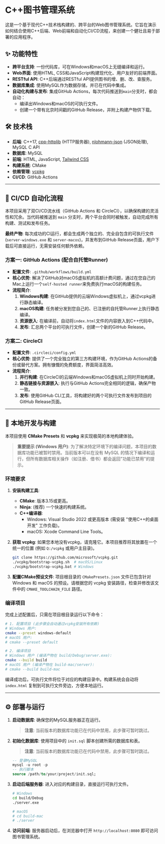 # C++图书管理系统

这是一个基于现代C++技术栈构建的、跨平台的Web图书管理系统。它旨在演示如何结合使用C++后端、Web前端和自动化CI/CD流程，来创建一个健壮且易于部署的应用程序。

## ✨ 功能特性

- **跨平台支持**: 一份代码库，可在Windows和macOS上无缝编译和运行。
- **Web界面**: 使用HTML, CSS和JavaScript构建现代化、用户友好的前端界面。
- **RESTful API**: C++后端通过RESTful API提供图书的增、删、改、查服务。
- **数据库集成**: 使用MySQL作为数据存储，并已在代码中集成。
- **自动化构建与发布**: 集成GitHub Actions，每次代码推送到`main`分支时，都会自动：
  - 编译出Windows和macOS的可执行文件。
  - 创建一个带有北京时间戳的GitHub Release，并附上构建产物供下载。

## 🛠️ 技术栈

- **后端**: C++17, [cpp-httplib](https://github.com/yhirose/cpp-httplib) (HTTP服务器), [nlohmann-json](https://github.com/nlohmann/json) (JSON处理), MySQL C API
- **数据库**: MySQL
- **前端**: HTML, JavaScript, [Tailwind CSS](https://tailwindcss.com/)
- **构建系统**: CMake
- **依赖管理**: [vcpkg](https://github.com/microsoft/vcpkg)
- **CI/CD**: GitHub Actions

---

## 🚀 CI/CD 自动化流程

本项目采用了双CI/CD流水线（GitHub Actions 和 CircleCI），以确保构建的灵活性和冗余。当代码被推送到 `main` 分支时，两个平台会同时被触发，自动完成所有构建、测试和发布任务。

**最终产物**: 每次成功的CI运行，都会生成两个独立的、完全自包含的可执行文件 (`server-windows.exe` 和 `server-macos`)，并发布到GitHub Release页面，用户下载后可直接运行，无需安装任何额外依赖。

### 方案一: GitHub Actions (配合自托管Runner)

- **配置文件**: `.github/workflows/build.yml`
- **核心优势**: 解决了GitHub对macOS虚拟机的高额计费问题，通过在您自己的Mac上运行一个`self-hosted runner`来免费执行macOS的构建任务。
- **流程简介**:
  1. **Windows构建**: 在GitHub提供的云端Windows虚拟机上，通过vcpkg进行静态编译。
  2. **macOS构建**: 任务被分发到您自己的、已注册的自托管Runner上执行静态编译。
  3. **资源嵌入**: 在编译前，自动将`index.html`文件的内容嵌入到C++代码中。
  4. **发布**: 汇总两个平台的可执行文件，创建一个新的GitHub Release。

### 方案二: CircleCI

- **配置文件**: `.circleci/config.yml`
- **核心优势**: 提供了一个完全独立的第三方构建环境，作为GitHub Actions的备份或替代方案。拥有慷慨的免费额度，界面简洁高效。
- **流程简介**:
  1. **并行构建**: 在CircleCI的云端Windows和macOS虚拟机上同时开始构建。
  2. **静态链接与资源嵌入**: 执行与GitHub Actions完全相同的逻辑，确保产物一致。
  3. **发布**: 使用GitHub CLI工具，将构建好的两个可执行文件发布到项目的GitHub Release页面。

---

## 🚀 本地开发与构建

本项目使用 **CMake Presets** 和 **vcpkg** 来实现极简的本地构建体验。

> **重要提示 (Windows 用户)**: 为了解决特定环境下的编译问题，本项目的数据库功能已被暂时禁用。当前版本可以在没有 MySQL 的情况下编译和运行，但所有数据库相关操作（如注册、借书）都会返回"功能已禁用"的提示。

### 环境要求

1. **安装构建工具**:
    - **CMake**: 版本3.15或更高。
    - **Ninja**: (推荐) 一个快速的构建系统。
    - **C++编译器**:
      - Windows: Visual Studio 2022 或更高版本 (需安装 "使用C++的桌面开发" 工作负载)。
      - macOS: Xcode Command Line Tools。

2. **获取 vcpkg**:
    如果您本地没有vcpkg，请克隆它。本项目推荐将其放置在一个统一的位置 (例如 `Q:/vcpkg` 或用户主目录)。

    ```bash
    git clone https://github.com/microsoft/vcpkg.git
    ./vcpkg/bootstrap-vcpkg.sh  # macOS/Linux
    ./vcpkg/bootstrap-vcpkg.bat # Windows
    ```

3. **配置CMake预设文件**:
    项目根目录的 `CMakePresets.json` 文件已包含针对 Windows 和 macOS 的预设。请根据您的 vcpkg 安装路径，检查并修改该文件中的 `CMAKE_TOOLCHAIN_FILE` 路径。

### 编译项目

完成上述配置后，只需在项目根目录运行以下命令：

```bash
# 1. 配置项目 (此步骤会自动通过vcpkg安装所有依赖)
# Windows 用户:
cmake --preset windows-default
# macOS 用户:
# cmake --preset default

# 2. 编译项目
# Windows 用户 (编译产物在 build/Debug/server.exe):
cmake --build build
# macOS 用户 (编译产物在 build-mac/server):
# cmake --build build-mac
```

编译成功后，可执行文件将位于对应的构建目录中。构建系统会自动将 `index.html` 复制到可执行文件旁边，方便本地运行。

---

## ⚙️ 部署与运行

1. **启动数据库**: 确保您的MySQL服务器正在运行。
   > **注意**: 当前版本的数据库功能已在代码中禁用，此步骤可暂时跳过。

2. **初始化数据库**: 使用项目中的 `init.sql` 脚本创建所需的数据库和表。
    > **注意**: 当前版本的数据库功能已在代码中禁用，此步骤可暂时跳过。

    ```sql
    -- 登录MySQL
    mysql -u root -p
    -- 执行脚本
    source /path/to/your/project/init.sql;
    ```

3. **启动后端服务器**:
    进入对应的构建目录，直接运行可执行文件。

    ```bash
    # Windows
    cd build/Debug
    ./server.exe

    # macOS
    # cd build-mac
    # ./server
    ```

4. **访问前端**:
    服务器启动后，在浏览器中打开 `http://localhost:8080` 即可访问图书管理系统。
